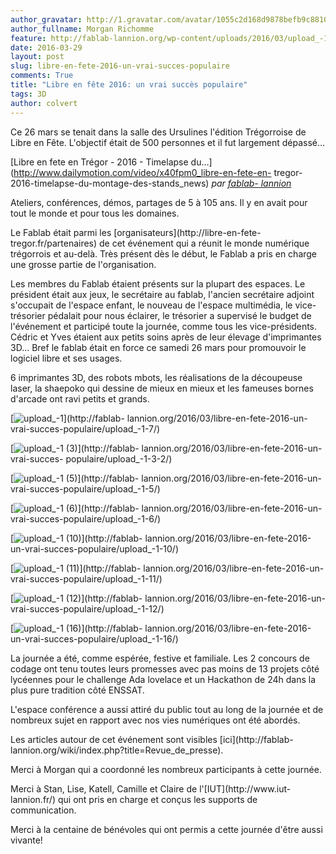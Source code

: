 ```yaml
---
author_gravatar: http://1.gravatar.com/avatar/1055c2d168d9878befb9c8810eda96dc?s=96&d=mm&r=g
author_fullname: Morgan Richomme
feature: http://fablab-lannion.org/wp-content/uploads/2016/03/upload_-1-3.jpg
date: 2016-03-29
layout: post
slug: libre-en-fete-2016-un-vrai-succes-populaire
comments: True
title: "Libre en fête 2016: un vrai succès populaire"
tags: 3D
author: colvert
---
```

Ce 26 mars se tenait dans la salle des Ursulines l'édition Trégorroise de
Libre en Fête. L'objectif était de 500 personnes et il fut largement dépassé…



[Libre en fete en Trégor - 2016 - Timelapse
du…](http://www.dailymotion.com/video/x40fpm0_libre-en-fete-en-
tregor-2016-timelapse-du-montage-des-stands_news) _par [fablab-
lannion](http://www.dailymotion.com/fablab-lannion)_

Ateliers, conférences, démos, partages de 5 à 105 ans. Il y en avait pour tout
le monde et pour tous les domaines.

Le Fablab était parmi les [organisateurs](http://libre-en-fete-
tregor.fr/partenaires) de cet événement qui a réunit le monde numérique
trégorrois et au-delà. Très présent dès le début, le Fablab a pris en charge
une grosse partie de l'organisation.

Les membres du Fablab étaient présents sur la plupart des espaces. Le
président était aux jeux, le secrétaire au fablab, l'ancien secrétaire adjoint
s'occupait de l'espace enfant, le nouveau de l'espace multimédia, le vice-
trésorier pédalait pour nous éclairer, le trésorier a supervisé le budget de
l'événement et participé toute la journée, comme tous les vice-présidents.
Cédric et Yves étaient aux petits soins après de leur élevage d'imprimantes
3D… Bref le fablab était en force ce samedi 26 mars pour promouvoir le
logiciel libre et ses usages.

6 imprimantes 3D, des robots mbots, les réalisations de la découpeuse laser,
la shaepoko qui dessine de mieux en mieux et les fameuses bornes d'arcade ont
ravi petits et grands.

[![upload_-1](http://fablablannion.github.io/images/upload_-1-150x150.jpg)](http://fablab-
lannion.org/2016/03/libre-en-fete-2016-un-vrai-succes-populaire/upload_-1-7/)

[![upload_-1
\(3\)](http://fablablannion.github.io/images/upload_-1-3-150x150.jpg)](http://fablab-
lannion.org/2016/03/libre-en-fete-2016-un-vrai-succes-
populaire/upload_-1-3-2/)

[![upload_-1
\(5\)](http://fablablannion.github.io/images/upload_-1-5-150x150.jpg)](http://fablab-
lannion.org/2016/03/libre-en-fete-2016-un-vrai-succes-populaire/upload_-1-5/)

  

[![upload_-1
\(6\)](http://fablablannion.github.io/images/upload_-1-6-150x150.jpg)](http://fablab-
lannion.org/2016/03/libre-en-fete-2016-un-vrai-succes-populaire/upload_-1-6/)

[![upload_-1
\(10\)](http://fablablannion.github.io/images/upload_-1-10-150x150.jpg)](http://fablab-
lannion.org/2016/03/libre-en-fete-2016-un-vrai-succes-populaire/upload_-1-10/)

[![upload_-1
\(11\)](http://fablablannion.github.io/images/upload_-1-11-150x150.jpg)](http://fablab-
lannion.org/2016/03/libre-en-fete-2016-un-vrai-succes-populaire/upload_-1-11/)

  

[![upload_-1
\(12\)](http://fablablannion.github.io/images/upload_-1-12-150x150.jpg)](http://fablab-
lannion.org/2016/03/libre-en-fete-2016-un-vrai-succes-populaire/upload_-1-12/)

[![upload_-1
\(16\)](http://fablablannion.github.io/images/upload_-1-16-150x150.jpg)](http://fablab-
lannion.org/2016/03/libre-en-fete-2016-un-vrai-succes-populaire/upload_-1-16/)

  

La journée a été, comme espérée, festive et familiale. Les 2 concours de
codage ont tenu toutes leurs promesses avec pas moins de 13 projets côté
lycéennes pour le challenge Ada lovelace et un Hackathon de 24h dans la plus
pure tradition côté ENSSAT.

L'espace conférence a aussi attiré du public tout au long de la journée et de
nombreux sujet en rapport avec nos vies numériques ont été abordés.

Les articles autour de cet événement sont visibles [ici](http://fablab-
lannion.org/wiki/index.php?title=Revue_de_presse).

Merci à Morgan qui a coordonné les nombreux participants à cette journée.

Merci à Stan, Lise, Katell, Camille et Claire de l'[IUT](http://www.iut-
lannion.fr/) qui ont pris en charge et conçus les supports de communication.

Merci à la centaine de bénévoles qui ont permis a cette journée d'être aussi
vivante!


